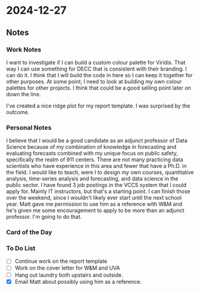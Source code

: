 # 2024-12-27

## Notes

### Work Notes
I want to investigate if I can build a custom colour palette for Viridis. That way I can use something for DECC that is consistent with their branding.
I can do it. I think that I will build the code in here so I can keep it together for other purposes. At some point, I need to look at building my own colour palettes for other projects. I think that could be a good selling point later on down the line.

I've created a nice ridge plot for my report template. I was surprised by the outcome.
### Personal Notes

I believe that I would be a good candidate as an adjunct professor of Data Science because of my combination of knowledge in forecasting and evaluating forecasts combined with my unique focus on public safety, specifically the realm of 911 centers. There are not many practicing data scientists who have experience in this area and fewer that have a Ph.D. in the field. I would like to teach, were I to design my own courses, quantitative analysis, time-series analysis and forecasting, and data science in the public sector.
I have found 3 job postings in the VCCS system that I could apply for. Mainly IT instructors, but that's a starting point. I can finish those over the weekend, since I wouldn't likely ever start until the next school year.
Matt gave me permission to use him as a reference with W&M and he's given me some encouragement to apply to be more than an adjunct professor. I'm going to do that.
### Card of the Day

### To Do List
- [ ] Continue work on the report template
- [ ] Work on the cover letter for W&M and UVA
- [ ] Hang out laundry both upstairs and outside.
- [X] Email Matt about possibly using him as a reference.
